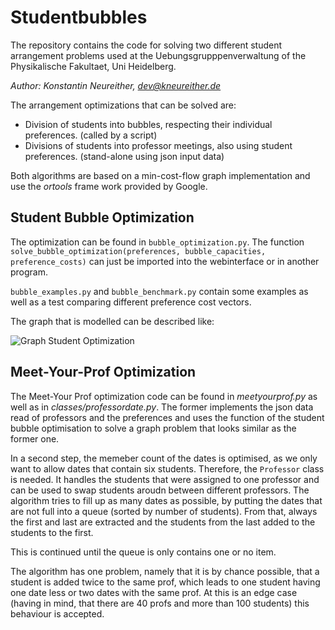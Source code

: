 # Studentbubbles 

The repository contains the code for solving two different student arrangement problems used at the 
Uebungsgrupppenverwaltung of the Physikalische Fakultaet, Uni Heidelberg.

*Author: Konstantin Neureither, dev@kneureither.de*

The arrangement optimizations that can be solved are:

* Division of students into bubbles, respecting their individual preferences. (called by a script)
* Divisions of students into professor meetings, also using student preferences. (stand-alone using json input data)

Both algorithms are based on a min-cost-flow graph implementation and use the *ortools* frame work provided by Google.


## Student Bubble Optimization

The optimization can be found in ```bubble_optimization.py```.
The function ```solve_bubble_optimization(preferences, bubble_capacities, preference_costs)``` can just be imported into 
the webinterface or in another program.

```bubble_examples.py``` and ```bubble_benchmark.py``` contain some examples as well as a test comparing different preference cost vectors.

The graph that is modelled can be described like:

![Graph Student Optimization](img/graph_studentoptimization.png)


## Meet-Your-Prof Optimization

The Meet-Your Prof optimization code can be found in *meetyourprof.py* as well as in *classes/professordate.py*. The former
implements the json data read of professors and the preferences and uses the function of the student bubble optimisation 
to solve a graph problem that looks similar as the former one. 

In a second step, the memeber count of the dates is optimised, as we only want to allow dates that contain six students. 
Therefore, the ```Professor``` class is needed. It handles the students that were assigned to one professor and can be used
to swap students aroudn between different professors. The algorithm tries to fill up as many dates as possible, by putting
the dates that are not full into a queue (sorted by number of students). From that, always the first and last are extracted and the students from the last 
added to the students to the first. 

This is continued until the queue is only contains one or no item. 

The algorithm has one problem, namely that it is by chance possible, that a student is added twice to the same prof, which
leads to one student having one date less or two dates with the same prof. At this is an edge case (having in mind, that
there are 40 profs and more than 100 students) this behaviour is accepted.

